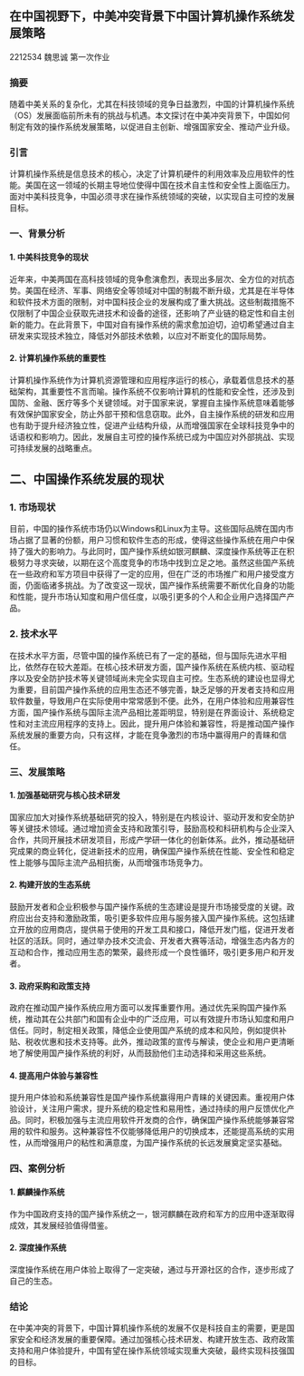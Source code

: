 ## 在中国视野下，中美冲突背景下中国计算机操作系统发展策略

2212534 魏思诚 第一次作业

### 摘要
随着中美关系的复杂化，尤其在科技领域的竞争日益激烈，中国的计算机操作系统（OS）发展面临前所未有的挑战与机遇。本文探讨在中美冲突背景下，中国如何制定有效的操作系统发展策略，以促进自主创新、增强国家安全、推动产业升级。

### 引言
计算机操作系统是信息技术的核心，决定了计算机硬件的利用效率及应用软件的性能。美国在这一领域的长期主导地位使得中国在技术自主性和安全性上面临压力。面对中美科技竞争，中国必须寻求在操作系统领域的突破，以实现自主可控的发展目标。

### 一、背景分析

#### 1. 中美科技竞争的现状

近年来，中美两国在高科技领域的竞争愈演愈烈，表现出多层次、全方位的对抗态势。美国在经济、军事、网络安全等领域对中国的制裁不断升级，尤其是在半导体和软件技术方面的限制，对中国科技企业的发展构成了重大挑战。这些制裁措施不仅限制了中国企业获取先进技术和设备的途径，还影响了产业链的稳定性和自主创新的能力。在此背景下，中国对自有操作系统的需求愈加迫切，迫切希望通过自主研发来实现技术独立，降低对外部技术依赖，以应对不断变化的国际局势。

#### 2. 计算机操作系统的重要性

计算机操作系统作为计算机资源管理和应用程序运行的核心，承载着信息技术的基础架构，其重要性不言而喻。操作系统不仅影响计算机的性能和安全性，还涉及到国防、金融、医疗等多个关键领域。对于国家来说，掌握自主操作系统意味着能够有效保护国家安全，防止外部干预和信息窃取。此外，自主操作系统的研发和应用也有助于提升经济独立性，促进产业结构升级，从而增强国家在全球科技竞争中的话语权和影响力。因此，发展自主可控的操作系统已成为中国应对外部挑战、实现可持续发展的战略重点。

## 二、中国操作系统发展的现状

### 1. 市场现状

目前，中国的操作系统市场仍以Windows和Linux为主导。这些国际品牌在国内市场占据了显著的份额，用户习惯和软件生态的形成，使得这些操作系统在用户中保持了强大的影响力。与此同时，国产操作系统如银河麒麟、深度操作系统等正在积极努力寻求突破，以期在这个高度竞争的市场中找到立足之地。虽然这些国产系统在一些政府和军方项目中获得了一定的应用，但在广泛的市场推广和用户接受度方面，仍面临诸多挑战。为了改变这一现状，国产操作系统需要不断优化自身的功能和性能，提升市场认知度和用户信任度，以吸引更多的个人和企业用户选择国产产品。

### 2. 技术水平

在技术水平方面，尽管中国的操作系统已有了一定的基础，但与国际先进水平相比，依然存在较大差距。在核心技术研发方面，国产操作系统在系统内核、驱动程序以及安全防护技术等关键领域尚未完全实现自主可控。生态系统的建设也显得尤为重要，目前国产操作系统的应用生态还不够完善，缺乏足够的开发者支持和应用软件数量，导致用户在实际使用中常常感到不便。此外，在用户体验和应用兼容性方面，国产操作系统与国际主流产品相比差距明显，特别是在界面设计、系统稳定性和对主流应用程序的支持上。因此，提升用户体验和兼容性，将是推动国产操作系统发展的重要方向，只有这样，才能在竞争激烈的市场中赢得用户的青睐和信任。

### 三、发展策略

#### 1. 加强基础研究与核心技术研发

国家应加大对操作系统基础研究的投入，特别是在内核设计、驱动开发和安全防护等关键技术领域。通过增加资金支持和政策引导，鼓励高校和科研机构与企业深入合作，共同开展技术研发项目，形成产学研一体化的创新体系。此外，推动基础研究成果的商业转化，促进新技术的应用，确保国产操作系统在性能、安全性和稳定性上能够与国际主流产品相抗衡，从而增强市场竞争力。

#### 2. 构建开放的生态系统

鼓励开发者和企业积极参与国产操作系统的生态建设是提升市场接受度的关键。政府应出台支持和激励政策，吸引更多软件应用与服务接入国产操作系统。这包括建立开放的应用商店，提供易于使用的开发工具和接口，降低开发门槛，促进开发者社区的活跃。同时，通过举办技术交流会、开发者大赛等活动，增强生态内各方的互动和合作，推动应用生态的繁荣，最终形成一个良性循环，吸引更多用户和开发者。

#### 3. 政府采购和政策支持

政府在推动国产操作系统应用方面可以发挥重要作用。通过优先采购国产操作系统，推动其在公共部门和国有企业中的广泛应用，可以有效提升市场认知度和用户信任。同时，制定相关政策，降低企业使用国产系统的成本和风险，例如提供补贴、税收优惠和技术支持等。此外，推动政策的宣传与解读，使企业和用户更清晰地了解使用国产操作系统的利好，从而鼓励他们主动选择和采用这些系统。

#### 4. 提高用户体验与兼容性

提升用户体验和系统兼容性是国产操作系统赢得用户青睐的关键因素。重视用户体验设计，关注用户需求，提升系统的稳定性和易用性，通过持续的用户反馈优化产品。同时，积极加强与主流应用软件开发商的合作，确保国产操作系统能够兼容常用的软件和服务。这种兼容性不仅能够降低用户的切换成本，还能提高系统的实用性，从而增强用户的粘性和满意度，为国产操作系统的长远发展奠定坚实基础。

### 四、案例分析

#### 1. 麒麟操作系统
作为中国政府支持的国产操作系统之一，银河麒麟在政府和军方的应用中逐渐取得成效，其发展经验值得借鉴。

#### 2. 深度操作系统
深度操作系统在用户体验上取得了一定突破，通过与开源社区的合作，逐步形成了自己的生态。

### 结论
在中美冲突的背景下，中国计算机操作系统的发展不仅是科技自主的需要，更是国家安全和经济发展的重要保障。通过加强核心技术研发、构建开放生态、政府政策支持和用户体验提升，中国有望在操作系统领域实现重大突破，最终实现科技强国的目标。
